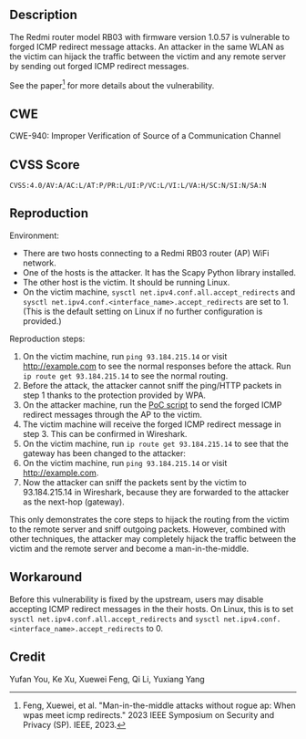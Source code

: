 ## Description

The Redmi router model RB03 with firmware version 1.0.57 is vulnerable to forged ICMP redirect message attacks. An attacker in the same WLAN as the victim can hijack the traffic between the victim and any remote server by sending out forged ICMP redirect messages.

See the paper[^icmp-redirect] for more details about the vulnerability.

[^icmp-redirect]: Feng, Xuewei, et al. "Man-in-the-middle attacks without rogue ap: When wpas meet icmp redirects." 2023 IEEE Symposium on Security and Privacy (SP). IEEE, 2023.

## CWE

CWE-940: Improper Verification of Source of a Communication Channel

## CVSS Score

`CVSS:4.0/AV:A/AC:L/AT:P/PR:L/UI:P/VC:L/VI:L/VA:H/SC:N/SI:N/SA:N`

## Reproduction

Environment:

-   There are two hosts connecting to a Redmi RB03 router (AP) WiFi network.
-   One of the hosts is the attacker. It has the Scapy Python library installed.
-   The other host is the victim. It should be running Linux.
-   On the victim machine, `sysctl net.ipv4.conf.all.accept_redirects` and `sysctl net.ipv4.conf.<interface_name>.accept_redirects` are set to 1. (This is the default setting on Linux if no further configuration is provided.)

Reproduction steps:

1.  On the victim machine, run `ping 93.184.215.14` or visit <http://example.com> to see the normal responses before the attack. Run `ip route get 93.184.215.14` to see the normal routing.
2.  Before the attack, the attacker cannot sniff the ping/HTTP packets in step 1 thanks to the protection provided by WPA.
3.  On the attacker machine, run the [PoC script](./forge_redirect.py) to send the forged ICMP redirect messages through the AP to the victim.
4.  The victim machine will receive the forged ICMP redirect message in step 3. This can be confirmed in Wireshark.
5.  On the victim machine, run `ip route get 93.184.215.14` to see that the gateway has been changed to the attacker:
6.  On the victim machine, run `ping 93.184.215.14` or visit <http://example.com>.
7.  Now the attacker can sniff the packets sent by the victim to 93.184.215.14 in Wireshark, because they are forwarded to the attacker as the next-hop (gateway).

This only demonstrates the core steps to hijack the routing from the victim to the remote server and sniff outgoing packets. However, combined with other techniques, the attacker may completely hijack the traffic between the victim and the remote server and become a man-in-the-middle.

## Workaround

Before this vulnerability is fixed by the upstream, users may disable accepting ICMP redirect messages in the their hosts. On Linux, this is to set `sysctl net.ipv4.conf.all.accept_redirects` and `sysctl net.ipv4.conf.<interface_name>.accept_redirects` to 0.

## Credit

Yufan You, Ke Xu, Xuewei Feng, Qi Li, Yuxiang Yang
